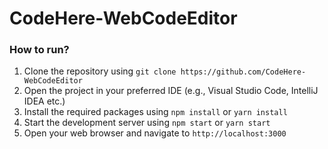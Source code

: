 # CodeHere-WebCodeEditor

### How to run?

1. Clone the repository using `git clone https://github.com/CodeHere-WebCodeEditor`
2. Open the project in your preferred IDE (e.g., Visual Studio Code, IntelliJ IDEA etc.)
3. Install the required packages using `npm install` or `yarn install`
4. Start the development server using `npm start` or `yarn start`
5. Open your web browser and navigate to `http://localhost:3000`
